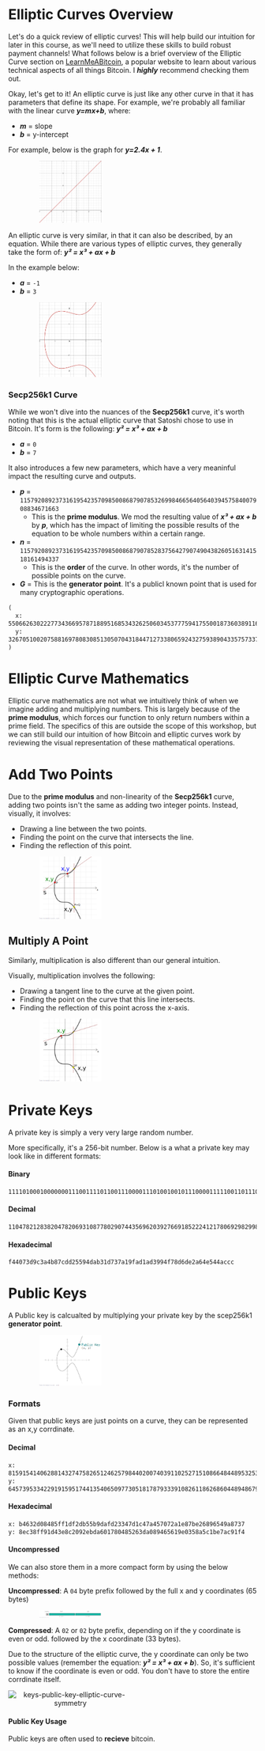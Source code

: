 # Elliptic Curves Overview

Let's do a quick review of elliptic curves! This will help build our intuition for later in this course, as we'll need to utilize these skills to build robust payment channels! What follows below is a brief overview of the Elliptic Curve section on [LearnMeABitcoin](https://learnmeabitcoin.com/technical/cryptography/elliptic-curve/#multiply), a popular website to learn about various technical aspects of all things Bitcoin. I ***highly*** recommend checking them out.

Okay, let's get to it! An elliptic curve is just like any other curve in that it has parameters that define its shape. For example, we're probably all familiar with the linear curve ***y=mx+b***, where:
- ***m*** = slope
- ***b*** = y-intercept

For example, below is the graph for ***y=2.4x + 1***.

<p align="center" style="width: 50%; max-width: 300px;">
  <img src="./tutorial_images/ymxb.png" alt="ymxb" width="50%" height="auto">
</p>

An elliptic curve is very similar, in that it can also be described, by an equation. While there are various types of elliptic curves, they generally take the form of: ***y² = x³ + ax + b***

In the example below:
- ***a*** = `-1`
- ***b*** = `3`

<p align="center" style="width: 50%; max-width: 300px;">
  <img src="./tutorial_images/elliptic_curve.png" alt="elliptic_curve" width="50%" height="auto">
</p>

### Secp256k1 Curve

While we won't dive into the nuances of the **Secp256k1** curve, it's worth noting that this is the actual elliptic curve that Satoshi chose to use in Bitcoin. It's form is the following: ***y² = x³ + ax + b***
- ***a*** = `0`
- ***b*** = `7`

It also introduces a few new parameters, which have a very meaninful impact the resulting curve and outputs.
- ***p*** = `115792089237316195423570985008687907853269984665640564039457584007908834671663`
  - This is the **prime modulus**. We mod the resulting value of ***x³ + ax + b*** by ***p***, which has the impact of limiting the possible results of the equation to be whole numbers within a certain range.
- ***n*** = `115792089237316195423570985008687907852837564279074904382605163141518161494337`
  - This is the **order** of the curve. In other words, it's the number of possible points on the curve.
- ***G*** = This is the **generator point**. It's a publicl known point that is used for many cryptographic operations.
```
(
  x: 55066263022277343669578718895168534326250603453777594175500187360389116729240,
  y: 32670510020758816978083085130507043184471273380659243275938904335757337482424,
)
```

# Elliptic Curve Mathematics

Elliptic curve mathematics are not what we intuitively think of when we imagine adding and multiplying numbers. This is largely because of the **prime modulus**, which forces our function to only return numbers within a prime field. The specifics of this are outside the scope of this workshop, but we can still build our intuition of how Bitcoin and elliptic curves work by reviewing the visual representation of these mathematical operations.

# Add Two Points
Due to the **prime modulus** and non-linearity of the **Secp256k1** curve, adding two points isn't the same as adding two integer points. Instead, visually, it involves:
- Drawing a line between the two points.
- Finding the point on the curve that intersects the line.
- Finding the reflection of this point.

<p align="center" style="width: 50%; max-width: 300px;">
  <img src="./tutorial_images/point-add.png" alt="point-add" width="50%" height="auto">
</p>

## Multiply A Point
Similarly, multiplication is also different than our general intuition.

Visually, multiplication involves the following:
- Drawing a tangent line to the curve at the given point.
- Finding the point on the curve that this line intersects.
- Finding the reflection of this point across the x-axis.


<p align="center" style="width: 50%; max-width: 300px;">
  <img src="./tutorial_images/point-double.png" alt="point-double" width="50%" height="auto">
</p>


# Private Keys
A private key is simply a very very large random number.

More specifically, it's a 256-bit number. Below is a what a private key may look like in different formats:

#### Binary
```
1111010001000000011100111101100111000011101001001011100001111100110111010010010101011001010011011010101100110001110101110011011110100001100111111010110100011010110100111001100101001111011110001101011011011110001010100110010011100101010001001010110011001100
```
#### Decimal
```
110478212838204782069310877802907443569620392766918522241217806929829984251084
```

#### Hexadecimal
```
f44073d9c3a4b87cdd25594dab31d737a19fad1ad3994f78d6de2a64e544accc
```


# Public Keys
A Public key is calcualted by multiplying your private key by the scep256k1 **generator point**.

<p align="center" style="width: 50%; max-width: 300px;">
  <img src="./tutorial_images/keys-public-key-point.png" alt="keys-public-key-point" width="50%" height="auto">
</p>


### Formats
Given that public keys are just points on a curve, they can be represented as an x,y corrdinate.

#### Decimal
```
x: 81591541406288143274758265124625798440200740391102527151086648448953253267255
y: 64573953342291915951744135406509773051817879333910826118626860448948679381492
```


#### Hexadecimal
```
x: b4632d08485ff1df2db55b9dafd23347d1c47a457072a1e87be26896549a8737
y: 8ec38ff91d43e8c2092ebda601780485263da089465619e0358a5c1be7ac91f4
```

#### Uncompressed
We can also store them in a more compact form by using the below methods:

**Uncompressed**: A `04` byte prefix followed by the full x and y coordinates (65 bytes) 

<p align="center" style="width: 50%; max-width: 300px;">
  <img src="./tutorial_images/keys-public-key-uncompressed.png" alt="keys-public-key-uncompressed" width="50%" height="auto">
</p>

**Compressed**: A `02` or `02` byte prefix, depending on if the y coordinate is even or odd. followed by the  x coordinate (33 bytes).


Due to the structure of the elliptic curve, the y coordinate can only be two possible values (remember the equation: ***y² = x³ + ax + b***). So, it's sufficient to know if the coordinate is even or odd. You don't have to store the entire corrdinate itself.

<p align="center" style="width: 50%; max-width: 300px;">
  <img src="./tutorial_images/keys-public-key-elliptic-curve-symmetry" alt="keys-public-key-elliptic-curve-symmetry" width="50%" height="auto">
</p>


#### Public Key Usage
Public keys are often used to **recieve** bitcoin.